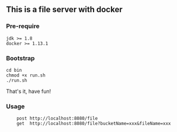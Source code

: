 ## This is a file server with docker

### Pre-require
```
jdk >= 1.8
docker >= 1.13.1
```

### Bootstrap
```
cd bin
chmod +x run.sh
./run.sh
```
That's it, have fun!

### Usage
```
    post http://localhost:8080/file
    get  http://localhost:8080/file?bucketName=xxx&fileName=xxx
```
